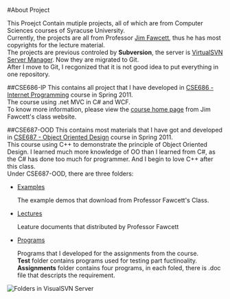 #About Project

This Proejct Contain mutiple projects, all of which are from Computer Sciences courses of Syracuse University.    
Currently, the projects are all from Professor [Jim Fawcett](http://www.lcs.syr.edu/faculty/fawcett/), thus he has most copyrights for the lecture material.    
The projects are previous controled by **Subversion**, the server is [VirtualSVN Server Manager](http://www.visualsvn.com/server/). Now they are migrated to Git.    
After I move to Git, I recgonized that it is not good idea to put everything in one repository.     

##CSE686-IP
This contains all project that I have developed in [CSE686 - Internet Programming](http://www.lcs.syr.edu/faculty/fawcett/handouts/webpages/CSE686.htm "Course Page") course in Spring 2011.   
The course using .net MVC in C# and WCF.   
To know more information, please view the [course home page](http://www.lcs.syr.edu/faculty/fawcett/handouts/webpages/CSE686.htm) from Jim Fawcett's class website.   


##CSE687-OOD
This contains most materials that I have got and developed in [CSE687 - Object Oriented Design](http://www.lcs.syr.edu/faculty/fawcett/handouts/webpages/CSE687.htm "Course Page") course in Spring 2011.    
This course using C++ to demonstrate the principle of Object Oriented Design. I learned much more knowledge of OO than I learned from C#, as the C# has done too much for programmer. And I begin to love C++ after this class.    
Under CSE687-OOD, there are three folders:    

- [Examples](SU-Courses/tree/master/CSE687-OOD/Examples "Go into folder")    

	The example demos that download from Professor Fawcett's Class.   
	
- [Lectures](SU-Courses/tree/master/CSE687-OOD/Lectures "Go into folder")   

	Leature documents that distributed by Professor Fawcett    
	
- [Programs](SU-Courses/tree/master/CSE687-OOD/Programs "Go into folder")    

	Programs that I developed for the assignments from the course.    
	**Test** folder contains programs used for testing part fuctinoality.    
	**Assignments** folder contains four programs, in each foled, there is \.doc file that descripts the requirement.



![Folders in VisualSVN Server](https://raw.githubusercontent.com/Ider/SU-Courses/master/VisualSVN_Server_Snapshot.png)
